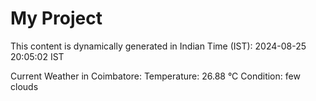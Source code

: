 # My Project

This content is dynamically generated in Indian Time (IST): 2024-08-25 20:05:02 IST


Current Weather in Coimbatore:
Temperature: 26.88 °C
Condition: few clouds

